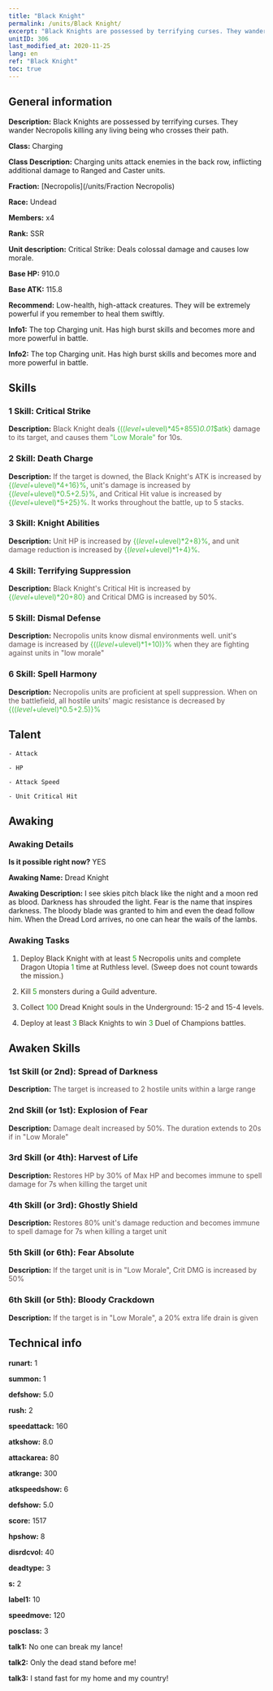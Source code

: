 ```yaml
---
title: "Black Knight"
permalink: /units/Black Knight/
excerpt: "Black Knights are possessed by terrifying curses. They wander Necropolis killing any living being who crosses their path."
unitID: 306
last_modified_at: 2020-11-25
lang: en
ref: "Black Knight"
toc: true
---
```

## General information
 **Description:** Black Knights are possessed by terrifying curses. They wander Necropolis killing any living being who crosses their path.

 **Class:** Charging

 **Class Description:** Charging units attack enemies in the back row, inflicting additional damage to Ranged and Caster units.

 **Fraction:** [Necropolis](/units/Fraction Necropolis)

 **Race:** Undead

 **Members:** x4

 **Rank:** SSR

 **Unit description:** Critical Strike: Deals colossal damage and causes low morale.

 **Base HP:** 910.0

 **Base ATK:** 115.8

 **Recommend:** Low-health, high-attack creatures. They will be extremely powerful if you remember to heal them swiftly.

 **Info1:** The top Charging unit. Has high burst skills and becomes more and more powerful in battle.

 **Info2:** The top Charging unit. Has high burst skills and becomes more and more powerful in battle.

## Skills
### 1 Skill: Critical Strike
 **Description:** <span style="color: #645252">Black Knight deals <span style="color: black"><span style="color: #48b946">{(($level+$ulevel)*45+855)*0.01*$atk}<span style="color: black"><span style="color: #645252"> damage to its target, and causes them <span style="color: black"><span style="color: #48b946">\"Low Morale\" <span style="color: black"><span style="color: #645252">for 10s.<span style="color: black">

### 2 Skill: Death Charge
 **Description:** <span style="color: #645252">If the target is downed, the Black Knight's ATK is increased by <span style="color: black"><span style="color: #48b946">{($level+$ulevel)*4+16}%<span style="color: black"><span style="color: #645252">, unit's damage is increased by <span style="color: black"><span style="color: #48b946">{($level+$ulevel)*0.5+2.5}%<span style="color: black"><span style="color: #645252">, and Critical Hit value is increased by <span style="color: black"><span style="color: #48b946">{($level+$ulevel)*5+25}%<span style="color: black"><span style="color: #645252">. It works throughout the battle, up to 5 stacks.<span style="color: black">

### 3 Skill: Knight Abilities
 **Description:** <span style="color: #645252">Unit HP is increased by <span style="color: black"><span style="color: #48b946">{($level+$ulevel)*2+8}%<span style="color: black"><span style="color: #645252">, and unit damage reduction is increased by <span style="color: black"><span style="color: black"><span style="color: #48b946">{($level+$ulevel)*1+4}%<span style="color: black"><span style="color: #645252">.<span style="color: black">

### 4 Skill: Terrifying Suppression
 **Description:** <span style="color: #645252">Black Knight's Critical Hit is increased by <span style="color: black"><span style="color: #48b946">{($level+$ulevel)*20+80}<span style="color: black"><span style="color: #645252"> and Critical DMG is increased by 50%.<span style="color: black">

### 5 Skill: Dismal Defense
 **Description:** <span style="color: #645252">Necropolis units know dismal environments well. unit's damage is increased by <span style="color: black"><span style="color: #48b946">{(($level+$ulevel)*1+10)}%<span style="color: black"><span style="color: #645252"> when they are fighting against units in \"low morale\"<span style="color: black">

### 6 Skill: Spell Harmony
 **Description:** <span style="color: #645252">Necropolis units are proficient at spell suppression. When on the battlefield, all hostile units' magic resistance is decreased by <span style="color: black"><span style="color: #48b946">{(($level+$ulevel)*0.5+2.5)}%<span style="color: black">

## Talent

    - Attack

    - HP

    - Attack Speed

    - Unit Critical Hit

## Awaking
### Awaking Details
 **Is it possible right now?** YES

 **Awaking Name:** Dread Knight

 **Awaking Description:** I see skies pitch black like the night and a moon red as blood. Darkness has shrouded the light. Fear is the name that inspires darkness. The bloody blade was granted to him and even the dead follow him. When the Dread Lord arrives, no one can hear the wails of the lambs.

### Awaking Tasks
 1. <span style="color: #3c2a1e">Deploy Black Knight with at least <span style="color: black"><span style="color: #1ca216">5<span style="color: black"><span style="color: #3c2a1e"> Necropolis units and complete Dragon Utopia <span style="color: black"><span style="color: #1ca216">1<span style="color: black"><span style="color: #3c2a1e"> time at Ruthless level. (Sweep does not count towards the mission.)<span style="color: black">

 2. <span style="color: #3c2a1e">Kill <span style="color: black"><span style="color: #1ca216">5<span style="color: black"><span style="color: #3c2a1e"> monsters during a Guild adventure.<span style="color: black">

 3. <span style="color: #3c2a1e">Collect <span style="color: black"><span style="color: #1ca216">100<span style="color: black"><span style="color: #3c2a1e"> Dread Knight souls in the Underground: 15-2 and 15-4 levels.<span style="color: black">

 4. <span style="color: #3c2a1e">Deploy at least <span style="color: black"><span style="color: #1ca216">3<span style="color: black"><span style="color: #3c2a1e"> Black Knights to win <span style="color: black"><span style="color: #1ca216">3<span style="color: black"><span style="color: #3c2a1e"> Duel of Champions battles.<span style="color: black">

## Awaken Skills

### 1st Skill (or 2nd): Spread of Darkness
 **Description:** <span style="color: #48b946"><Critical Strike><span style="color: black"><span style="color: #645252">The target is increased to 2 hostile units within a large range<span style="color: black">

### 2nd Skill (or 1st): Explosion of Fear
 **Description:** <span style="color: #48b946"><Critical Strike><span style="color: black"><span style="color: #645252">Damage dealt increased by 50%. The duration extends to 20s if in \"Low Morale\"<span style="color: black">

### 3rd Skill (or 4th): Harvest of Life
 **Description:** <span style="color: #48b946"><Death Charge><span style="color: black"><span style="color: #645252">Restores HP by 30% of Max HP and becomes immune to spell damage for 7s when killing the target unit<span style="color: black">

### 4th Skill (or 3rd): Ghostly Shield
 **Description:** <span style="color: #48b946"><Death Charge><span style="color: black"><span style="color: #645252"> Restores 80% unit's damage reduction and becomes immune to spell damage for 7s when killing a target unit<span style="color: black">

### 5th Skill (or 6th): Fear Absolute
 **Description:** <span style="color: #48b946"><Terrifying Suppression><span style="color: black"><span style="color: #645252">If the target unit is in \"Low Morale\", Crit DMG is increased by 50%<span style="color: black">

### 6th Skill (or 5th): Bloody Crackdown
 **Description:** <span style="color: #48b946"><Terrifying Suppression><span style="color: black"><span style="color: #645252">If the target is in \"Low Morale\", a 20% extra life drain is given<span style="color: black">

## Technical info
 **runart:** 1

 **summon:** 1

 **defshow:** 5.0

 **rush:** 2

 **speedattack:** 160

 **atkshow:** 8.0

 **attackarea:** 80

 **atkrange:** 300

 **atkspeedshow:** 6

 **defshow:** 5.0

 **score:** 1517

 **hpshow:** 8

 **disrdcvol:** 40

 **deadtype:** 3

 **s:** 2

 **label1:** 10

 **speedmove:** 120

 **posclass:** 3

 **talk1:** No one can break my lance!

 **talk2:** Only the dead stand before me!

 **talk3:** I stand fast for my home and my country!

